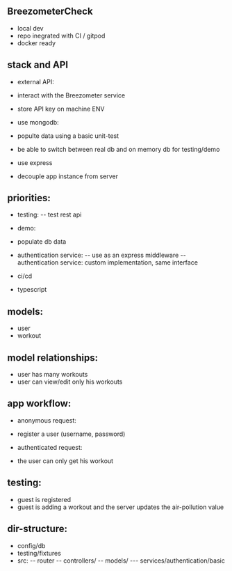 BreezometerCheck
-------
- local dev
- repo inegrated with CI / gitpod
- docker ready


stack and API
-------------
- external API:
- interact with the Breezometer service
- store API key on machine ENV

- use mongodb:
- populte data using a basic unit-test
- be able to switch between real db and on memory db for testing/demo

- use express
- decouple app instance from server


priorities:
------------
- testing: 
-- test rest api

- demo:
- populate db data

- authentication service:
-- use as an express middleware
-- authentication service: custom implementation, same interface

- ci/cd
- typescript


models:
-----
- user
- workout


model relationships:
----
- user has many workouts
- user can view/edit only his workouts


app workflow:
--------
- anonymous request:
- register a user (username, password)

- authenticated request:
- the user can only get his workout


testing:
---------
- guest is registered
- guest is adding a workout and the server updates the air-pollution value


dir-structure:
-----------
- config/db
- testing/fixtures
- src:
-- router
-- controllers/
-- models/
--- services/authentication/basic
